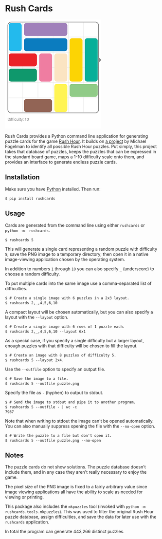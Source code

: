 # Rush Cards

![Sample Rush Cards puzzle](https://raw.githubusercontent.com/marfire/rushcards/main/docs/images/sample.png)

Rush Cards provides a Python command line application for generating puzzle cards 
for the game [Rush Hour](https://en.wikipedia.org/wiki/Rush_Hour_(puzzle)). It 
builds on [a project](https://www.michaelfogleman.com/rush/) by Michael Fogelman to 
identify all possible Rush Hour puzzles. Put simply, this project takes that 
database of puzzles, keeps the puzzles that can be expressed in the standard board 
game, maps a 1-10 difficulty scale onto them, and provides an interface to generate 
endless puzzle cards.

## Installation

Make sure you have [Python](https://www.python.org/downloads/) installed. Then run:

    $ pip install rushcards

## Usage

Cards are generated from the command line using either `rushcards` or `python -m 
rushcards`.

    $ rushcards 5

This will generate a single card representing a random puzzle with difficulty `5`; save 
the PNG image to a temporary directory; then open it in a native image-viewing 
application chosen by the operating system.

In addition to numbers `1` through `10` you can also specify `_` (underscore) to 
choose a random difficulty.

To put multiple cards into the same image use a comma-separated list of difficulties.

    $ # Create a single image with 6 puzzles in a 2x3 layout.
    $ rushcards 2,_,4,5,6,10

A compact layout will be chosen automatically, but you can also specify a layout 
with the `--layout` option.

    $ # Create a single image with 6 rows of 1 puzzle each.
    $ rushcards 2,_,4,5,6,10 --layout 6x1

As a special case, if you specify a single difficulty but a larger layout, enough 
puzzles with that difficulty will be chosen to fill the layout.

    $ # Create an image with 8 puzzles of difficulty 5.
    $ rushcards 5 --layout 2x4.

Use the `--outfile` option to specify an output file.

    $ # Save the image to a file.
    $ rushcards 5 --outfile puzzle.png

Specify the file as `-` (hyphen) to output to stdout.

    $ # Send the image to stdout and pipe it to another program.
    $ rushcards 5 --outfile - | wc -c
    7987

Note that when writing to stdout the image can't be opened automatically. You can 
also manually suppress opening the file with the `--no-open` option.

    $ # Write the puzzle to a file but don't open it.
    $ rushcards 5 --outfile puzzle.png --no-open

## Notes

The puzzle cards do not show solutions. The puzzle database doesn't include them, 
and in any case they aren't really necessary to enjoy the game.

The pixel size of the PNG image is fixed to a fairly arbitrary value since image 
viewing applications all have the ability to scale as needed for viewing or printing.

This package also includes the `mkpuzzles` tool (invoked with 
`python -m rushcards.tools.mkpuzzles`). This was used to filter the original Rush Hour 
puzzle database, assign difficulties, and save the data for later use with the 
`rushcards` application.

In total the program can generate 443,266 distinct puzzles.
